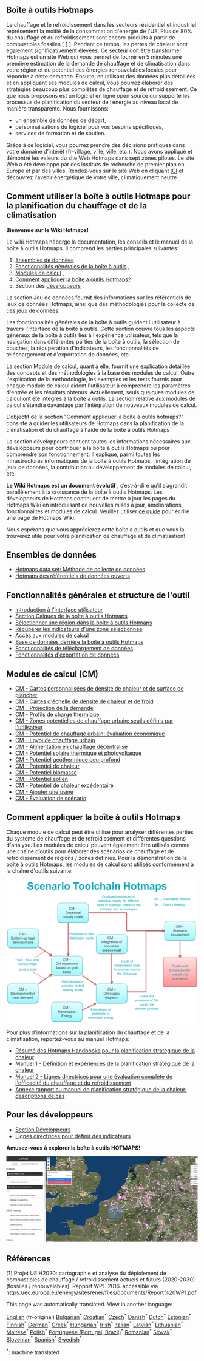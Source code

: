 <h2> Boîte à outils Hotmaps </h2><p> Le chauffage et le refroidissement dans les secteurs résidentiel et industriel représentent la moitié de la consommation d&#39;énergie de l&#39;UE. Plus de 80% du chauffage et du refroidissement sont encore produits à partir de combustibles fossiles [ <a href="#References">1</a> ]. Pendant ce temps, les pertes de chaleur sont également significativement élevées. Ce secteur doit être transformé! Hotmaps est un site Web qui vous permet de fournir en 5 minutes une première estimation de la demande de chauffage et de climatisation dans votre région et du potentiel des énergies renouvelables locales pour répondre à cette demande. Ensuite, en utilisant des données plus détaillées et en appliquant ses modules de calcul, vous pourrez élaborer des stratégies beaucoup plus complètes de chauffage et de refroidissement. Ce que nous proposons est un logiciel en ligne open source qui supporte les processus de planification du secteur de l’énergie au niveau local de manière transparente. Nous fournissons: </p><ul><li> un ensemble de données de départ, </li><li> personnalisations du logiciel pour vos besoins spécifiques, </li><li> services de formation et de soutien. </li></ul><p> Grâce à ce logiciel, vous pourrez prendre des décisions pratiques dans votre domaine d’intérêt (fr-village, ville, ville, etc.). Nous avons appliqué et démontré les valeurs du site Web Hotmaps dans sept zones pilotes. Le site Web a été développé par des instituts de recherche de premier plan en Europe et par des villes. Rendez-vous sur le site Web en cliquant <a href="https://www.hotmaps.hevs.ch/map">ICI</a> et découvrez l&#39;avenir énergétique de votre ville, climatiquement neutre. </p><h2> Comment utiliser la boîte à outils Hotmaps pour la planification du chauffage et de la climatisation </h2><p> <strong>Bienvenue sur le Wiki Hotmaps!</strong> </p><p> Le wiki Hotmaps héberge la documentation, les conseils et le manuel de la boîte à outils Hotmaps. Il comprend les parties principales suivantes: </p><ol><li> <a href="#Data-sets">Ensembles de données</a> </li><li> <a href="#General-tool-functionalities-and-structure">Fonctionnalités générales de la boîte à outils</a> , </li><li> <a href="#Calculation-modules-cm">Modules de calcul</a> , </li><li> <a href="#How-to-apply-Hotmaps-toolbox">Comment appliquer la boîte à outils Hotmaps?</a> </li><li> Section des <a href="#For-developers">développeurs</a> . </li></ol><p> La section Jeu de données fournit des informations sur les référentiels de jeux de données Hotmaps, ainsi que des méthodologies pour la collecte de ces jeux de données. </p><p> Les fonctionnalités générales de la boîte à outils guident l&#39;utilisateur à travers l&#39;interface de la boîte à outils. Cette section couvre tous les aspects généraux de la boîte à outils liés à l&#39;expérience utilisateur, tels que la navigation dans différentes parties de la boîte à outils, la sélection de couches, la récupération d&#39;indicateurs, les fonctionnalités de téléchargement et d&#39;exportation de données, etc. </p><p> La section Module de calcul, quant à elle, fournit une explication détaillée des concepts et des méthodologies à la base des modules de calcul. Outre l&#39;explication de la méthodologie, les exemples et les tests fournis pour chaque module de calcul aident l&#39;utilisateur à comprendre les paramètres d&#39;entrée et les résultats obtenus. Actuellement, seuls quelques modules de calcul ont été intégrés à la boîte à outils. La section relative aux modules de calcul s’étendra davantage par l’intégration de nouveaux modules de calcul. </p><p> L&#39;objectif de la section &quot;Comment appliquer la boîte à outils hotmaps?&quot; consiste à guider les utilisateurs de Hotmaps dans la planification de la climatisation et du chauffage à l&#39;aide de la boîte à outils Hotmaps </p><p> La section développeurs contient toutes les informations nécessaires aux développeurs pour contribuer à la boîte à outils Hotmaps ou pour comprendre son fonctionnement. Il explique, parmi toutes les infrastructures informatiques de la boîte à outils Hotmaps, l’intégration de jeux de données, la contribution au développement de modules de calcul, etc. </p><p> <strong>Le Wiki Hotmaps est un document évolutif</strong> , c’est-à-dire qu’il s’agrandit parallèlement à la croissance de la boîte à outils Hotmaps. Les développeurs de Hotmaps continuent de mettre à jour les pages du Hotmaps Wiki en introduisant de nouvelles mises à jour, améliorations, fonctionnalités et modules de calcul. Veuillez utiliser <a href="https://github.com/HotMaps/hotmaps_wiki/wiki/Guidelines-for-writing-a-Hotmaps-Wiki-page">ce guide</a> pour écrire une page de Hotmaps Wiki. </p><p> Nous espérons que vous apprécierez cette boîte à outils et que vous la trouverez utile pour votre planification de chauffage et de climatisation! </p><h2> Ensembles de données </h2><ul><li> <a href="Hotmaps-data-set-method-of-data-collection">Hotmaps data set: Méthode de collecte de données</a> </li><li> <a href="Hotmaps-open-data-repositories">Hotmaps des référentiels de données ouverts</a> </li></ul><h2> Fonctionnalités générales et structure de l&#39;outil </h2><ul><li> <a href="Introduction-to-user-interface">Introduction à l&#39;interface utilisateur</a> </li><li> <a href="Layers-section-in-the-Hotmaps-toolbox">Section Calques de la boîte à outils Hotmaps</a> </li><li> <a href="Select-a-region-in-the-Hotmaps-toolbox">Sélectionner une région dans la boîte à outils Hotmaps</a> </li><li> <a href="Retrieve-indicators-of-a-selected-area">Récupérer les indicateurs d&#39;une zone sélectionnée</a> </li><li> <a href="Access-to-calculation-modules">Accès aux modules de calcul</a> </li><li> <a href="Database-behind-the-Hotmaps-toolbox">Base de données derrière la boîte à outils Hotmaps</a> </li><li> <a href="Data-upload-functionalities">Fonctionnalités de téléchargement de données</a> </li><li> <a href="Data-export-functionalities">Fonctionnalités d&#39;exportation de données</a> </li></ul><h2> Modules de calcul (CM) </h2><ul><li> <a href="CM-Customized-heat-and-floor-area-density-maps">CM - Cartes personnalisées de densité de chaleur et de surface de plancher</a> </li><li> <a href="CM-Scale-heat-and-cool-density-maps">CM - Cartes d&#39;échelle de densité de chaleur et de froid</a> </li><li> <a href="CM-Demand-projection">CM - Projection de la demande</a> </li><li> <a href="CM-Heat-load-profiles">CM - Profils de charge thermique</a> </li><li> <a href="CM-District-heating-potential-areas-user-defined-thresholds">CM - Zones potentielles de chauffage urbain: seuils définis par l&#39;utilisateur</a> </li><li> <a href="CM-District-heating-potential-economic-assessment">CM - Potentiel de chauffage urbain: évaluation économique</a> </li><li> <a href="CM-District-heating-supply-dispatch">CM - Envoi de chauffage urbain</a> </li><li> <a href="CM-Decentral-heating-supply">CM - Alimentation en chauffage décentralisé</a> </li><li> <a href="CM-Solar-thermal-and-PV-potential">CM - Potentiel solaire thermique et photovoltaïque</a> </li><li> <a href="CM-Shallow-geothermal-potential">CM - Potentiel géothermique peu profond</a> </li><li> <a href="CM-Heat-source-potential">CM - Potentiel de chaleur</a> </li><li> <a href="CM-Biomass-potential">CM - Potentiel biomasse</a> </li><li> <a href="CM-Wind-potential">CM - Potentiel éolien</a> </li><li> <a href="CM-Excess-heat-transport-potential">CM - Potentiel de chaleur excédentaire</a> </li><li> <a href="CM-add-industry-plant">CM - Ajouter une usine</a> </li><li> <a href="CM-Scenario-assessment">CM - Évaluation de scénario</a> </li></ul><h2> Comment appliquer la boîte à outils Hotmaps </h2><p> Chaque module de calcul peut être utilisé pour analyser différentes parties du système de chauffage et de refroidissement et différentes questions d&#39;analyse. Les modules de calcul peuvent également être utilisés comme une chaîne d’outils pour élaborer des scénarios de chauffage et de refroidissement de régions / zones définies. Pour la démonstration de la boîte à outils Hotmaps, les modules de calcul sont utilisés conformément à la chaîne d&#39;outils suivante: </p><p><img alt="" src="https://github.com/HotMaps/hotmaps_wiki/blob/master/Images/Hotmaps_toolchain_2019-05-09.png"/></p><p> Pour plus d&#39;informations sur la planification du chauffage et de la climatisation, reportez-vous au manuel Hotmaps: </p><ul><li> <a href="https://www.hotmaps-project.eu/wp-content/uploads/2019/04/Summary-Hotmaps-Handbook.pdf">Résumé des Hotmaps Handbooks pour la planification stratégique de la chaleur</a> </li><li> <a href="https://vbn.aau.dk/da/publications/definition-amp-experiences-of-strategic-heat-planning">Manuel 1 - Définition et expériences de la planification stratégique de la chaleur</a> </li><li> <a href="https://vbn.aau.dk/da/publications/guidance-for-the-comprehensive-assessment-of-efficient-heating-an">Manuel 2 - Lignes directrices pour une évaluation complète de l&#39;efficacité du chauffage et du refroidissement</a> </li><li> <a href="https://vbn.aau.dk/da/publications/appendix-report-to-the-hotmaps-handbook-for-strategic-heat-planni">Annexe rapport au manuel de planification stratégique de la chaleur: descriptions de cas</a> </li></ul><h2> Pour les développeurs </h2><ul><li> <a href="Developers">Section Développeurs</a> </li><li> <a href="Guidelines-for-defining-indicators">Lignes directrices pour définir des indicateurs</a> </li></ul><p> <strong>Amusez-vous à explorer la boîte à outils HOTMAPS!</strong> </p><p><img alt="" src="https://github.com/HotMaps/hotmaps_wiki/blob/master/Images/Hotmaps_test.JPG"/></p><h2> Références </h2><p> [1] Projet UE H2020: cartographie et analyse du déploiement de combustibles de chauffage / refroidissement actuels et futurs (2020-2030) (fossiles / renouvelables). Rapport WP1. 2016. accessible via https://ec.europa.eu/energy/sites/ener/files/documents/Report%20WP1.pdf </p>

This page was automatically translated. View in another language:

[English](en-Home) (fr-original) [Bulgarian](bg-Home)<sup>\*</sup> [Croatian](hr-Home)<sup>\*</sup> [Czech](cs-Home)<sup>\*</sup> [Danish](da-Home)<sup>\*</sup> [Dutch](nl-Home)<sup>\*</sup> [Estonian](et-Home)<sup>\*</sup> [Finnish](fi-Home)<sup>\*</sup>  [German](de-Home)<sup>\*</sup> [Greek](el-Home)<sup>\*</sup> [Hungarian](hu-Home)<sup>\*</sup> [Irish](ga-Home)<sup>\*</sup> [Italian](it-Home)<sup>\*</sup> [Latvian](lv-Home)<sup>\*</sup> [Lithuanian](lt-Home)<sup>\*</sup> [Maltese](mt-Home)<sup>\*</sup> [Polish](pl-Home)<sup>\*</sup> [Portuguese (Portugal, Brazil)](pt-Home)<sup>\*</sup> [Romanian](ro-Home)<sup>\*</sup> [Slovak](sk-Home)<sup>\*</sup> [Slovenian](sl-Home)<sup>\*</sup> [Spanish](es-Home)<sup>\*</sup> [Swedish](sv-Home)<sup>\*</sup> 

<sup>\*</sup>: machine translated
